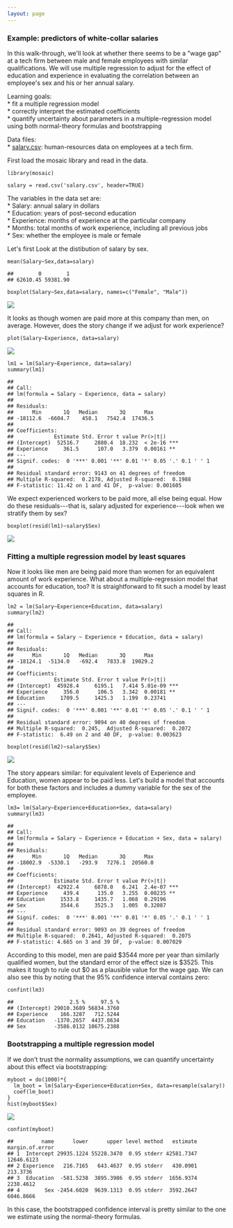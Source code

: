 ```yaml
---
layout: page
---
```


### Example: predictors of white-collar salaries

In this walk-through, we'll look at whether there seems to be a "wage
gap" at a tech firm between male and female employees with similar
qualifications. We will use multiple regression to adjust for the effect
of education and experience in evaluating the correlation between an
employee's sex and his or her annual salary.

Learning goals:  
\* fit a multiple regression model  
\* correctly interpret the estimated coefficients  
\* quantify uncertainty about parameters in a multiple-regression model
using both normal-theory formulas and bootstrapping

Data files:  
\* [salary.csv](salary.csv): human-resources data on employees at a tech
firm.

First load the mosaic library and read in the data.

    library(mosaic)

    salary = read.csv('salary.csv', header=TRUE)

The variables in the data set are:  
\* Salary: annual salary in dollars  
\* Education: years of post-second education  
\* Experience: months of experience at the particular company  
\* Months: total months of work experience, including all previous
jobs  
\* Sex: whether the employee is male or female

Let's first Look at the distibution of salary by sex.

    mean(Salary~Sex,data=salary)

    ##        0        1 
    ## 62610.45 59381.90

    boxplot(Salary~Sex,data=salary, names=c("Female", "Male"))

![](salary_files/figure-markdown_strict/unnamed-chunk-3-1.png)

It looks as though women are paid more at this company than men, on
average. However, does the story change if we adjust for work
experience?

    plot(Salary~Experience, data=salary)

![](salary_files/figure-markdown_strict/unnamed-chunk-4-1.png)

    lm1 = lm(Salary~Experience, data=salary)
    summary(lm1)

    ## 
    ## Call:
    ## lm(formula = Salary ~ Experience, data = salary)
    ## 
    ## Residuals:
    ##      Min       1Q   Median       3Q      Max 
    ## -18112.6  -6604.7    458.1   7542.4  17436.5 
    ## 
    ## Coefficients:
    ##             Estimate Std. Error t value Pr(>|t|)    
    ## (Intercept)  52516.7     2880.4  18.232  < 2e-16 ***
    ## Experience     361.5      107.0   3.379  0.00161 ** 
    ## ---
    ## Signif. codes:  0 '***' 0.001 '**' 0.01 '*' 0.05 '.' 0.1 ' ' 1
    ## 
    ## Residual standard error: 9143 on 41 degrees of freedom
    ## Multiple R-squared:  0.2178, Adjusted R-squared:  0.1988 
    ## F-statistic: 11.42 on 1 and 41 DF,  p-value: 0.001605

We expect experienced workers to be paid more, all else being equal. How
do these residuals---that is, salary adjusted for experience---look when
we stratify them by sex?

    boxplot(resid(lm1)~salary$Sex)

![](salary_files/figure-markdown_strict/unnamed-chunk-5-1.png)

### Fitting a multiple regression model by least squares

Now it looks like men are being paid more than women for an equivalent
amount of work experience. What about a multiple-regression model that
accounts for education, too? It is straightforward to fit such a model
by least squares in R.

    lm2 = lm(Salary~Experience+Education, data=salary)
    summary(lm2)

    ## 
    ## Call:
    ## lm(formula = Salary ~ Experience + Education, data = salary)
    ## 
    ## Residuals:
    ##      Min       1Q   Median       3Q      Max 
    ## -18124.1  -5134.0   -692.4   7833.8  19029.2 
    ## 
    ## Coefficients:
    ##             Estimate Std. Error t value Pr(>|t|)    
    ## (Intercept)  45928.4     6195.1   7.414 5.01e-09 ***
    ## Experience     356.0      106.5   3.342  0.00181 ** 
    ## Education     1709.5     1425.3   1.199  0.23741    
    ## ---
    ## Signif. codes:  0 '***' 0.001 '**' 0.01 '*' 0.05 '.' 0.1 ' ' 1
    ## 
    ## Residual standard error: 9094 on 40 degrees of freedom
    ## Multiple R-squared:  0.245,  Adjusted R-squared:  0.2072 
    ## F-statistic:  6.49 on 2 and 40 DF,  p-value: 0.003623

    boxplot(resid(lm2)~salary$Sex)

![](salary_files/figure-markdown_strict/unnamed-chunk-6-1.png)

The story appears similar: for equivalent levels of Experience and
Education, women appear to be paid less. Let's build a model that
accounts for both these factors and includes a dummy variable for the
sex of the employee.

    lm3= lm(Salary~Experience+Education+Sex, data=salary)
    summary(lm3)

    ## 
    ## Call:
    ## lm(formula = Salary ~ Experience + Education + Sex, data = salary)
    ## 
    ## Residuals:
    ##      Min       1Q   Median       3Q      Max 
    ## -18002.9  -5330.1   -293.9   7276.1  20560.0 
    ## 
    ## Coefficients:
    ##             Estimate Std. Error t value Pr(>|t|)    
    ## (Intercept)  42922.4     6878.0   6.241  2.4e-07 ***
    ## Experience     439.4      135.0   3.255  0.00235 ** 
    ## Education     1533.8     1435.7   1.068  0.29196    
    ## Sex           3544.6     3525.3   1.005  0.32087    
    ## ---
    ## Signif. codes:  0 '***' 0.001 '**' 0.01 '*' 0.05 '.' 0.1 ' ' 1
    ## 
    ## Residual standard error: 9093 on 39 degrees of freedom
    ## Multiple R-squared:  0.2641, Adjusted R-squared:  0.2075 
    ## F-statistic: 4.665 on 3 and 39 DF,  p-value: 0.007029

According to this model, men are paid \$3544 more per year than
similarly qualified women, but the standard error of the effect size is
\$3525. This makes it tough to rule out \$0 as a plausible value for the
wage gap. We can also see this by noting that the 95% confidence
interval contains zero:

    confint(lm3)

    ##                  2.5 %     97.5 %
    ## (Intercept) 29010.3689 56834.3760
    ## Experience    166.3287   712.5244
    ## Education   -1370.2657  4437.8634
    ## Sex         -3586.0132 10675.2388

### Bootstrapping a multiple regression model

If we don't trust the normality assumptions, we can quantify uncertainty
about this effect via bootstrapping:

    myboot = do(1000)*{
      lm_boot = lm(Salary~Experience+Education+Sex, data=resample(salary))
      coef(lm_boot)
    }
    hist(myboot$Sex)

![](salary_files/figure-markdown_strict/unnamed-chunk-9-1.png)

    confint(myboot)

    ##         name      lower      upper level method   estimate margin.of.error
    ## 1  Intercept 29935.1224 55228.3470  0.95 stderr 42581.7347      12646.6123
    ## 2 Experience   216.7165   643.4637  0.95 stderr   430.0901        213.3736
    ## 3  Education  -581.5238  3895.3986  0.95 stderr  1656.9374       2238.4612
    ## 4        Sex -2454.6020  9639.1313  0.95 stderr  3592.2647       6046.8666

In this case, the bootstrapped confidence interval is pretty similar to
the one we estimate using the normal-theory formulas.
